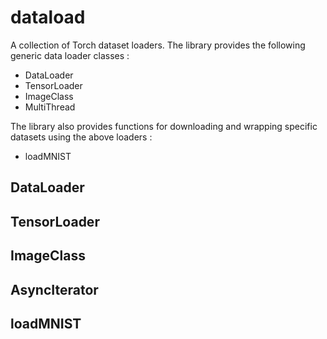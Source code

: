 # dataload

A collection of Torch dataset loaders. 
The library provides the following generic data loader classes :
 
 * DataLoader
 * TensorLoader
 * ImageClass
 * MultiThread

The library also provides functions for downloading and wrapping 
specific datasets using the above loaders :

 * loadMNIST


## DataLoader

## TensorLoader

## ImageClass

## AsyncIterator

## loadMNIST
